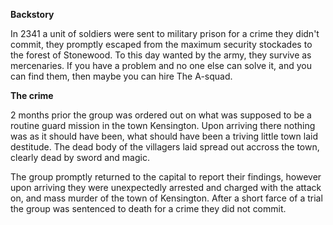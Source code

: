 __**Backstory**__

 In 2341 a unit of soldiers were sent to military prison for a crime they didn't commit, they promptly escaped from the maximum security stockades to the forest of Stonewood. To this day wanted by the army, they survive as mercenaries. If you have a problem and no one else can solve it, and you can find them, then maybe you can hire The A-squad.

__**The crime**__

 2 months prior the group was ordered out on what was supposed to be a routine guard mission in the town Kensington. Upon arriving there nothing was as it should have been, what should have been a triving little town laid destitude. The dead body of the villagers laid spread out accross the town, clearly dead by sword and magic.

The group promptly returned to the capital to report their findings, however upon arriving they were unexpectedly arrested and charged with the attack on, and mass murder of the town of Kensington. After a short farce of a trial the group was sentenced to death for a crime they did not commit.